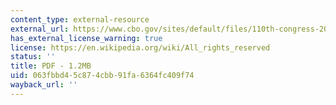 ```yaml
---
content_type: external-resource
external_url: https://www.cbo.gov/sites/default/files/110th-congress-2007-2008/reports/07-19-militaryvol_0.pdf
has_external_license_warning: true
license: https://en.wikipedia.org/wiki/All_rights_reserved
status: ''
title: PDF - 1.2MB
uid: 063fbbd4-5c87-4cbb-91fa-6364fc409f74
wayback_url: ''
---
```

